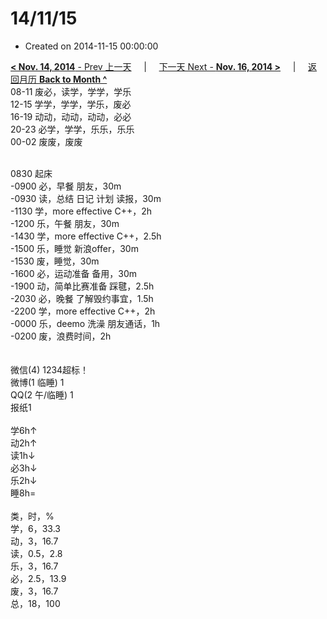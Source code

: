 # 14/11/15

- Created on 2014-11-15 00:00:00

[**< Nov. 14, 2014** - Prev 上一天](/lifelogs/2014/11/d14.md) &nbsp; &nbsp; | &nbsp; &nbsp; [下一天 Next - **Nov. 16, 2014 >**](/lifelogs/2014/11/d16.md) &nbsp; &nbsp; |  &nbsp; &nbsp; [返回月历 **Back to Month ^**](/lifelogs/2014/11/index.md)
<br/>08-11 废必，读学，学学，学乐<br/>12-15 学学，学学，学乐，废必<br/>16-19 动动，动动，动动，必必<br/>20-23 必学，学学，乐乐，乐乐<br/>00-02 废废，废废<div><br/></div>0830 起床<br/>-0900 必，早餐 朋友，30m<br/>-0930 读，总结 日记 计划 读报，30m<br/>-1130 学，more effective C++，2h<br/>-1200 乐，午餐 朋友，30m<br/>-1430 学，more effective C++，2.5h<br/>-1500 乐，睡觉 新浪offer，30m<br/>-1530 废，睡觉，30m<br/>-1600 必，运动准备 备用，30m<br/>-1900 动，简单比赛准备 踩毽，2.5h<br/>-2030 必，晚餐 了解毁约事宜，1.5h<br/>-2200 学，more effective C++，2h<br/>-0000 乐，deemo 洗澡 朋友通话，1h<br/>-0200 废，浪费时间，2h<div><br/></div><div><br/></div>微信(4) 1234超标！<br/>微博(1 临睡) 1<br/>QQ(2 午/临睡) 1<br/>报纸1<div><br/></div>学6h↑ <br/>动2h↑ <br/>读1h↓ <br/>必3h↓ <br/>乐2h↓ <br/>睡8h=<div><br/></div>类，时，%<br/>学，6，33.3<br/>动，3，16.7<br/>读，0.5，2.8<br/>乐，3，16.7<br/>必，2.5，13.9<br/>废，3，16.7<br/>总，18，100</div>
